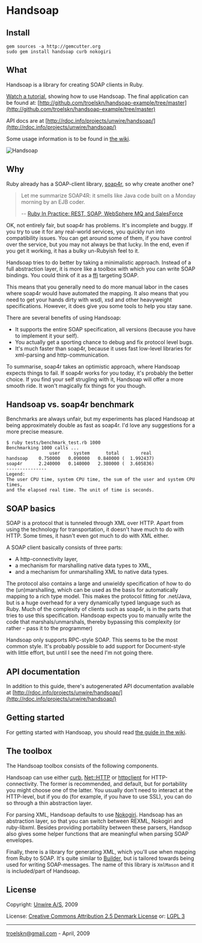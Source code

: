 Handsoap
===

Install
---

    gem sources -a http://gemcutter.org
    sudo gem install handsoap curb nokogiri

What
---
Handsoap is a library for creating SOAP clients in Ruby.

[Watch a tutorial](http://www.vimeo.com/4813848), showing how to use Handsoap. The final application can be found at: [http://github.com/troelskn/handsoap-example/tree/master](http://github.com/troelskn/handsoap-example/tree/master)

API docs are at [http://rdoc.info/projects/unwire/handsoap/](http://rdoc.info/projects/unwire/handsoap/)

Some usage information is to be found in [the wiki](http://wiki.github.com/unwire/handsoap).

![Handsoap](http://ny-image0.etsy.com/il_430xN.68558416.jpg)

Why
---

Ruby already has a SOAP-client library, [soap4r](http://dev.ctor.org/soap4r), so why create another one?

> Let me summarize SOAP4R: it smells like Java code built on a Monday morning by an EJB coder.
>
> -- [Ruby In Practice: REST, SOAP, WebSphere MQ and SalesForce](http://blog.labnotes.org/2008/01/28/ruby-in-practice-rest-soap-websphere-mq-and-salesforce/)

OK, not entirely fair, but soap4r has problems. It's incomplete and buggy. If you try to use it for any real-world services, you quickly run into compatibility issues. You can get around some of them, if you have control over the service, but you may not always be that lucky. In the end, even if you get it working, it has a bulky un-Rubyish feel to it.

Handsoap tries to do better by taking a minimalistic approach. Instead of a full abstraction layer, it is more like a toolbox with which you can write SOAP bindings. You could think of it as a [ffi](http://c2.com/cgi/wiki?ForeignFunctionInterface) targeting SOAP.

This means that you generally need to do more manual labor in the cases where soap4r would have automated the mapping. It also means that you need to get your hands dirty with wsdl, xsd and other heavyweight specifications. However, it does give you some tools to help you stay sane.

There are several benefits of using Handsoap:

* It supports the entire SOAP specification, all versions (because you have to implement it your self).
* You actually get a sporting chance to debug and fix protocol level bugs.
* It's much faster than soap4r, because it uses fast low-level libraries for xml-parsing and http-communication.

To summarise, soap4r takes an optimistic approach, where Handsoap expects things to fail. If soap4r works for you today, it's probably the better choice. If you find your self strugling with it, Handsoap will offer a more smooth ride. It won't magically fix things for you though.

Handsoap vs. soap4r benchmark
---

Benchmarks are always unfair, but my experiments has placed Handsoap at being approximately double as fast as soap4r. I'd love any suggestions for a more precise measure.

    $ ruby tests/benchmark_test.rb 1000
    Benchmarking 1000 calls ...
                    user     system      total        real
    handsoap    0.750000   0.090000   0.840000 (  1.992437)
    soap4r      2.240000   0.140000   2.380000 (  3.605836)
    ---------------
    Legend:
    The user CPU time, system CPU time, the sum of the user and system CPU times,
    and the elapsed real time. The unit of time is seconds.

SOAP basics
---

SOAP is a protocol that is tunneled through XML over HTTP. Apart from using the technology for transportation, it doesn't have much to do with HTTP. Some times, it hasn't even got much to do with XML either.

A SOAP client basically consists of three parts:

* A http-connectivity layer,
* a mechanism for marshalling native data types to XML,
* and a mechanism for unmarshalling XML to native data types.

The protocol also contains a large and unwieldy specification of how to do the (un)marshalling, which can be used as the basis for automatically mapping to a rich type model. This makes the protocol fitting for .net/Java, but is a huge overhead for a very dynamically typed language such as Ruby. Much of the complexity of clients such as soap4r, is in the parts that tries to use this specification. Handsoap expects you to manually write the code that marshals/unmarshals, thereby bypassing this complexity (or rather - pass it to the programmer)

Handsoap only supports RPC-style SOAP. This seems to be the most common style. It's probably possible to add support for Document-style with little effort, but until I see the need I'm not going there.

API documentation
---

In addition to this guide, there's autogenerated API documentation available at [http://rdoc.info/projects/unwire/handsoap/](http://rdoc.info/projects/unwire/handsoap/)

Getting started
---

For getting started with Handsoap, you should read [the guide in the wiki](http://wiki.github.com/unwire/handsoap/recommendations).

The toolbox
---

The Handsoap toolbox consists of the following components.

Handsoap can use either [curb](http://curb.rubyforge.org/), [Net::HTTP](http://www.ruby-doc.org/stdlib/libdoc/net/http/rdoc/index.html) or [httpclient](http://dev.ctor.org/http-access2) for HTTP-connectivity. The former is recommended, and default, but for portability you might choose one of the latter. You usually don't need to interact at the HTTP-level, but if you do (for example, if you have to use SSL), you can do so through a thin abstraction layer.

For parsing XML, Handsoap defaults to use [Nokogiri](http://github.com/tenderlove/nokogiri/tree/master). Handsoap has an abstraction layer, so that you can switch between REXML, Nokogiri and ruby-libxml. Besides providing portability between these parsers, Handsop also gives some helper functions that are meaningful when parsing SOAP envelopes.

Finally, there is a library for generating XML, which you'll use when mapping from Ruby to SOAP. It's quite similar to [Builder](http://builder.rubyforge.org/), but is tailored towards being used for writing SOAP-messages. The name of this library is `XmlMason` and it is included/part of Handsoap.

License
---

Copyright: [Unwire A/S](http://www.unwire.dk), 2009

License: [Creative Commons Attribution 2.5 Denmark License](http://creativecommons.org/licenses/by/2.5/dk/deed.en_GB)
or: [LGPL 3](http://www.gnu.org/copyleft/lesser.html)
___

troelskn@gmail.com - April, 2009
